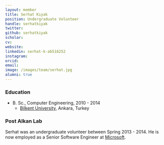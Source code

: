 ```yaml
---
layout: member
title: Serhat Kıyak
position: Undergraduate Volunteer
handle: serhatkiyak
twitter:
github: serhatkiyak
scholar: 
cv: 
website: 
linkedin: serhat-k-ab516252
instagram:
orcid: 
email: 
image: /images/team/serhat.jpg
alumni: true
---
```


### Education

- B. Sc., Computer Engineering, 2010 - 2014 
  - [Bilkent University](http://www.cs.bilkent.edu.tr/), Ankara, Turkey

### Post Alkan Lab

Serhat was an undergraduate volunteer between  Spring 2013 - 2014. He is now employed as a Senior Software Engineer at [Microsoft](http://www.microsoft.com).


